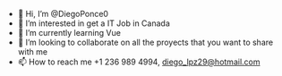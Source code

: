 - 👋 Hi, I’m @DiegoPonce0
- 👀 I’m interested in get a IT Job in Canada
- 🌱 I’m currently learning Vue
- 💞️ I’m looking to collaborate on all the proyects that you want to share with me
- 📫 How to reach me +1 236 989 4994, diego_lpz29@hotmail.com

<!---
DiegoPonce0/DiegoPonce0 is a ✨ special ✨ repository because its `README.md` (this file) appears on your GitHub profile.
You can click the Preview link to take a look at your changes.
--->
